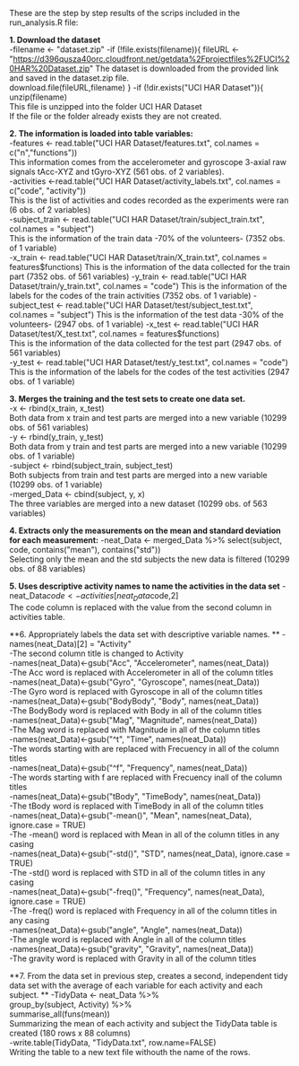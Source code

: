 These are the step by step results of the scrips included in the run_analysis.R file:  
  
**1. Download the dataset**  
     -filename <- "dataset.zip"
     -if (!file.exists(filename)){
       fileURL <- "https://d396qusza40orc.cloudfront.net/getdata%2Fprojectfiles%2FUCI%20HAR%20Dataset.zip"
     The dataset is downloaded from the provided link and saved in the dataset.zip file.  
       download.file(fileURL,filename)
     }
     -if (!dir.exists("UCI HAR Dataset")){
       unzip(filename)     
     This file is unzipped into the folder UCI HAR Dataset  
     If the file or the folder already exists they are not created.  

      
**2. The information is loaded into table variables:**  
     -features <- read.table("UCI HAR Dataset/features.txt", col.names = c("n","functions"))  
     	This information comes from the accelerometer and gyroscope 3-axial raw signals tAcc-XYZ 	and tGyro-XYZ (561 obs. of  2 variables).   
     -activities <-read.table("UCI HAR Dataset/activity_labels.txt", col.names = c("code", "activity"))  
    	This is the list of activities and codes recorded as the experiments were ran (6 obs. of 2 	variables)   
     -subject_train <- read.table("UCI HAR Dataset/train/subject_train.txt", col.names = "subject")  
	This is the information of the train data -70% of the volunteers- (7352 obs. of 1 variable)	  
     -x_train <- read.table("UCI HAR Dataset/train/X_train.txt", col.names = features$functions)  
	This is the information of the data collected for the train part (7352 obs. of 561 variables)  
     -y_train <- read.table("UCI HAR Dataset/train/y_train.txt", col.names = "code")  
	This is the information of the labels for the codes of the train activities (7352 obs. of 1 variable)  
     -subject_test <- read.table("UCI HAR Dataset/test/subject_test.txt", col.names = "subject")  
	This is the information of the test data -30% of the volunteers- (2947 obs. of 1 variable)  
     -x_test <- read.table("UCI HAR Dataset/test/X_test.txt", col.names = features$functions)  
	This is the information of the data collected for the test part (2947 obs. of 561 variables)  
     -y_test <- read.table("UCI HAR Dataset/test/y_test.txt", col.names = "code")  
	This is the information of the labels for the codes of the test activities (2947 obs. of 1 variable)  


**3. Merges the training and the test sets to create one data set.**  
     -x <- rbind(x_train, x_test)  
	Both data from x train and test parts are merged into a new variable (10299 obs. of 561 variables)  
     -y <- rbind(y_train, y_test)  
	Both data from y train and test parts are merged into a new variable (10299 obs. of 1 variable)  
     -subject <- rbind(subject_train, subject_test)  
	Both subjects from train and test parts are merged into a new variable (10299 obs. of 1 variable)  	
     -merged_Data <- cbind(subject, y, x)  
	The three variables are merged into a new dataset (10299 obs. of 563 variables)  

**4. Extracts only the measurements on the mean and standard deviation for each measurement:**
     -neat_Data <- merged_Data %>% select(subject, code, contains("mean"), contains("std"))  
	Selecting only the mean and the std subjects the new data is filtered (10299 obs. of 88 variables)  

**5. Uses descriptive activity names to name the activities in the data set**
     -neat_Data$code <- activities[neat_Data$code,2]  
	The code column is replaced with the value from the second column in activities table.   

**6. Appropriately labels the data set with descriptive variable names.  **
     -names(neat_Data)[2] = "Activity"  
	-The second column title is changed to Activity  
     -names(neat_Data)<-gsub("Acc", "Accelerometer", names(neat_Data))  
	-The Acc word is replaced with Accelerometer in all of the column titles	  
     -names(neat_Data)<-gsub("Gyro", "Gyroscope", names(neat_Data))  
	-The Gyro word is replaced with Gyroscope in all of the column titles	  
     -names(neat_Data)<-gsub("BodyBody", "Body", names(neat_Data))  
	-The BodyBody word is replaced with Body in all of the column titles	  
     -names(neat_Data)<-gsub("Mag", "Magnitude", names(neat_Data))  
	-The Mag word is replaced with Magnitude in all of the column titles  
     -names(neat_Data)<-gsub("^t", "Time", names(neat_Data))  
	-The words starting with are replaced with Frecuency in all of the column titles  
     -names(neat_Data)<-gsub("^f", "Frequency", names(neat_Data))  
	-The words starting with f are replaced with Frecuency inall of the column titles  
     -names(neat_Data)<-gsub("tBody", "TimeBody", names(neat_Data))  
	-The tBody word is replaced with TimeBody in all of the column titles  
     -names(neat_Data)<-gsub("-mean()", "Mean", names(neat_Data), ignore.case = TRUE)  
	-The -mean() word is replaced with Mean in all of the column titles in any casing  
     -names(neat_Data)<-gsub("-std()", "STD", names(neat_Data), ignore.case = TRUE)  
	-The -std() word is replaced with STD in all of the column titles in any casing  
     -names(neat_Data)<-gsub("-freq()", "Frequency", names(neat_Data), ignore.case = TRUE)  
	-The -freq() word is replaced with Frequency in all of the column titles in any casing  
     -names(neat_Data)<-gsub("angle", "Angle", names(neat_Data))  
	-The angle word is replaced with Angle in all of the column titles  
     -names(neat_Data)<-gsub("gravity", "Gravity", names(neat_Data))  
	-The gravity word is replaced with Gravity in all of the column titles  
		
**7. From the data set in previous step, creates a second, independent tidy data set with the average of each variable for each activity and each subject.  **
     -TidyData <- neat_Data %>%  
        group_by(subject, Activity) %>%  
        summarise_all(funs(mean))  
	Summarizing the mean of each activity and subject the TidyData table is created (180 rows x 88 columns)  
     -write.table(TidyData, "TidyData.txt", row.name=FALSE)  
	Writing the table to a new text file withouth the name of the rows.  